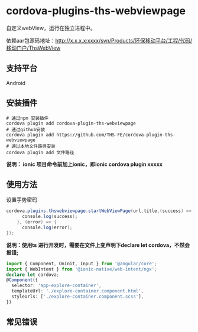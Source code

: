 # cordova-plugins-ths-webviewpage

自定义webView，运行在独立进程中。

依赖aar包源码地址：http://x.x.x.x:xxxx/svn/Products/环保移动平台/工程/代码/移动门户/ThsWebView

## 支持平台

Android

## 安装插件

```
# 通过npm 安装插件
cordova plugin add cordova-plugin-ths-webviewpage
# 通过github安装
cordova plugin add https://github.com/THS-FE/cordova-plugin-ths-webviewpage
# 通过本地文件路径安装
cordova plugin add 文件路径
```

**说明： ionic 项目命令前加上ionic，即ionic cordova plugin xxxxx**

## 使用方法

设置手势密码

```java
cordova.plugins.thswebviewpage.startWebViewPage(url,title,(success) => {
      console.log(success);
    }, (error) => {
      console.log(error);
});
```

**说明：使用ts 进行开发时，需要在文件上变声明下declare let cordova，不然会报错;**

```typescript
import { Component, OnInit, Input } from '@angular/core';
import { WebIntent } from '@ionic-native/web-intent/ngx';
declare let cordova;
@Component({
  selector: 'app-explore-container',
  templateUrl: './explore-container.component.html',
  styleUrls: ['./explore-container.component.scss'],
})
```

## 常见错误
